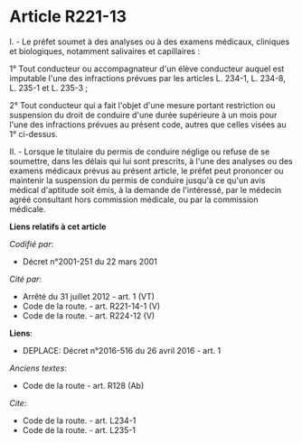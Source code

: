 # Article R221-13

I. - Le préfet soumet à des analyses ou à des examens médicaux, cliniques et biologiques, notamment salivaires et
capillaires : 

1° Tout conducteur ou accompagnateur d'un élève conducteur auquel est imputable l'une des infractions prévues par les
articles L. 234-1, L. 234-8, 
L. 235-1 et L. 235-3 ; 

2° Tout conducteur qui a fait l'objet d'une mesure portant restriction ou suspension du droit de conduire d'une durée
supérieure à un mois pour l'une des infractions prévues au présent code, autres que celles visées au 1° ci-dessus. 

II. - Lorsque le titulaire du permis de conduire néglige ou refuse de se soumettre, dans les délais qui lui sont prescrits, à
l'une des analyses ou des examens médicaux prévus au présent article, le préfet peut prononcer ou maintenir la suspension du
permis de conduire jusqu'à ce qu'un avis médical d'aptitude soit émis, à la demande de l'intéressé, par le médecin agréé
consultant hors commission médicale, ou par la commission médicale.

**Liens relatifs à cet article**

_Codifié par_:

  - Décret n°2001-251 du 22 mars 2001

_Cité par_:

  - Arrêté du 31 juillet 2012 - art. 1 (VT)
  - Code de la route. - art. R221-14-1 (V)
  - Code de la route. - art. R224-12 (V)

**Liens**:

  - DEPLACE: Décret n°2016-516 du 26 avril 2016 - art. 1

_Anciens textes_:

  - Code de la route - art. R128 (Ab)

_Cite_:

  - Code de la route. - art. L234-1
  - Code de la route. - art. L235-1
